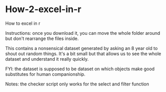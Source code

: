 # How-2-excel-in-r
 How to excel in r

Instructions: once you download it, you can move the whole folder around but don't rearrange the files inside.

 This contains a nonsensical dataset generated by asking an 8 year old to shout out random things. It's a bit small but that allows us to see the whole dataset and understand it really quickly.

 FYI: the dataset is supposed to be dataset on which objects make good substitutes for human companionship.

Notes: the checker script only works for the select and filter function
